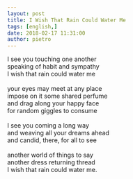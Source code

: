 ```yaml
---
layout: post
title: I Wish That Rain Could Water Me
tags: [english,]
date: 2018-02-17 11:31:00
author: pietro
---
```

I see you touching one another<br/>speaking of habit and sympathy<br/>I wish that rain could water me<br/><br/>your eyes may meet at any place<br/>impose on it some shared perfume<br/>and drag along your happy face<br/>for random giggles to consume<br/><br/>I see you coming a long way<br/>and weaving all your dreams ahead<br/>and candid, there, for all to see<br/><br/>another world of things to say<br/>another dress returning thread<br/>I wish that rain could water me.

